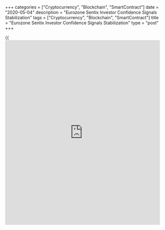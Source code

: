 +++
categories = ["Cryptocurrency", "Blockchain", "SmartContract"]
date = "2020-05-04"
description = "Eurozone Sentix Investor Confidence Signals Stabilization"
tags = ["Cryptocurrency", "Blockchain", "SmartContract"]
title = "Eurozone Sentix Investor Confidence Signals Stabilization"
type = "post"
+++

{{<iframe id="large-banner" src="https://www.bounty.group/#slide=3.0" width="100%" height="600" scrolling="no" style="border: 0px solid rgb(216, 221, 230); border-radius: 3px;">}}

Eurozone [investor](https://www.fintechee.com/tutorial-for-forex-trading/investor-mode/) confidence rose marginally in May suggesting the
beginning of a stabilization phase after undergoing a breath-taking
crash due to [coronavirus][1], covid-19 pandemic, survey data from the
behavioral research firm Sentix showed Monday.

The headline Sentix [investor](https://www.fintechee.com/tutorial-for-forex-trading/investor-mode/) confidence index rose to -41.8 in May from
-42.9 in the previous month. Nonetheless, this was weaker than
economists' forecast of -33.5.

The collapse caused by the administrative measures to halt the spread of
virus went far beyond the distortions led by the financial crisis.

Assessment of the current situation deteriorated to a record low but
light at the end of the tunnel was shown by an increase in the
expectation values, Sentix said.

The current situation index declined to a record low 73.0 from -66.0 in
April. Meanwhile, the expectations index rose to -3.0 from -15.8 a month
ago.

"We are at the beginning of a stabilisation phase, which is already
clearly visible in Germany and especially Austria," Sentix said.

Germany's [investor](https://www.fintechee.com/tutorial-for-forex-trading/investor-mode/) confidence index improved to -35.3 in May from -36.0
in the previous month.

Sentix noted that there is now a danger that recessionary tendencies
will become entrenched if the [economy][2] is too slow to recover.

Elsewhere, the survey of Professional Forecasters from the European
Central Bank said the expected effects of the coronavirus, or covid-19,
pandemic and subsequent mitigation measures have a significant impact on
inflation, growth and unemployment rate forecasts.

Real GDP growth expectation for current year was revised down
significantly. The currency bloc is forecast to shrink 5.5 percent this
year instead of 1.1 percent growth estimated previously.

However, the projection for 2021 was revised up to 4.3 percent from 1.2
percent.  
Inflation is forecast to slow to 0.4 percent in 2020 before rising to
1.2 percent in 2021. The estimate for 2020 was revised from 1.2 percent
and that for 2021 from 1.4 percent.

For 2022, inflation is seen at 1.4 percent and economic growth at 1.7
percent.

For comments and feedback [contact](https://www.playgroundfx.com/contact/): editorial@rtt[news](https://www.letsplayfx.com/blog/forex-news-website/).com

[Economic News][2]

 **What parts of the world are seeing the best (and worst) economic
performances lately? Click[here][3] to check out our [Econ Scorecard][3]
and find out! See up-to-the-moment [ranking](https://www.playgroundfx.com/blog/crypto-exchange-ranking/)s for the best and worst
performers in [GDP][4], [unemployment rate][5], [inflation][6] and much
more.**

   1. www.rtt[news](https://www.letsplayfx.com/blog/forex-news-website/).com/list/coronavirus.aspx
   2. www.rtt[news](https://www.letsplayfx.com/blog/forex-news-website/).com/Content/EconomicNews.aspx
   3. www.rtt[news](https://www.letsplayfx.com/blog/forex-news-website/).com/economic-scorecard/world-rank/retail-sales/highest-performance.aspx
   4. www.rtt[news](https://www.letsplayfx.com/blog/forex-news-website/).com/economic-scorecard/world-rank/GDP/highest-performance.aspx
   5. www.rtt[news](https://www.letsplayfx.com/blog/forex-news-website/).com/economic-scorecard/world-rank/unemployment-rate/lowest-performance.aspx
   6. www.rtt[news](https://www.letsplayfx.com/blog/forex-news-website/).com/economic-scorecard/world-rank/CPI/highest-performance.aspx